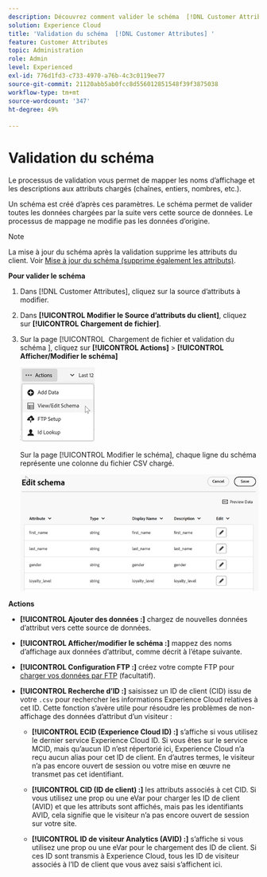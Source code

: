 ```yaml
---
description: Découvrez comment valider le schéma  [!DNL Customer Attributes]  dans Adobe Experience Cloud.
solution: Experience Cloud
title: 'Validation du schéma  [!DNL Customer Attributes] '
feature: Customer Attributes
topic: Administration
role: Admin
level: Experienced
exl-id: 776d1fd3-c733-4970-a76b-4c3c0119ee77
source-git-commit: 21120abb5ab0fcc8d556012851548f39f3875038
workflow-type: tm+mt
source-wordcount: '347'
ht-degree: 49%

---
```


# Validation du schéma

Le processus de validation vous permet de mapper les noms d’affichage et les descriptions aux attributs chargés (chaînes, entiers, nombres, etc.).

Un schéma est créé d’après ces paramètres. Le schéma permet de valider toutes les données chargées par la suite vers cette source de données. Le processus de mappage ne modifie pas les données d’origine.

>[!NOTE]
>
>La mise à jour du schéma après la validation supprime les attributs du client. Voir [Mise à jour du schéma (supprime également les attributs)](t-crs-usecase.md).

**Pour valider le schéma**

1. Dans [!DNL Customer Attributes], cliquez sur la source d’attributs à modifier.

1. Dans **[!UICONTROL Modifier le Source d’attributs du client]**, cliquez sur **[!UICONTROL Chargement de fichier]**.

1. Sur la page [!UICONTROL &#x200B; Chargement de fichier et validation du schéma &#x200B;], cliquez sur **[!UICONTROL Actions]** > **[!UICONTROL Afficher/Modifier le schéma]**

   ![Modification dʼun schéma](assets/view_edit_schema.png)

   Sur la page [!UICONTROL Modifier le schéma], chaque ligne du schéma représente une colonne du fichier CSV chargé.

   ![Page Modifier le schéma dans Experience Cloud](assets/edit-schema.png)

**Actions**

* **[!UICONTROL Ajouter des données :]** chargez de nouvelles données d’attribut vers cette source de données.

* **[!UICONTROL Afficher/modifier le schéma :]** mappez des noms d’affichage aux données d’attribut, comme décrit à l’étape suivante.

* **[!UICONTROL Configuration FTP :]** créez votre compte FTP pour [charger vos données par FTP](t-upload-attributes-ftp.md) (facultatif).

* **[!UICONTROL Recherche d’ID :]** saisissez un ID de client (CID) issu de votre `.csv` pour rechercher les informations Experience Cloud relatives à cet ID. Cette fonction s’avère utile pour résoudre les problèmes de non-affichage des données d’attribut d’un visiteur :

   * **[!UICONTROL ECID (Experience Cloud ID) :]** s’affiche si vous utilisez le dernier service Experience Cloud ID. Si vous êtes sur le service MCID, mais qu’aucun ID n’est répertorié ici, Experience Cloud n’a reçu aucun alias pour cet ID de client. En d’autres termes, le visiteur n’a pas encore ouvert de session ou votre mise en œuvre ne transmet pas cet identifiant.

   * **[!UICONTROL CID (ID de client) :]** les attributs associés à cet CID. Si vous utilisez une prop ou une eVar pour charger les ID de client (AVID) et que les attributs sont affichés, mais pas les identifiants AVID, cela signifie que le visiteur n’a pas encore ouvert de session sur votre site.

   * **[!UICONTROL ID de visiteur Analytics (AVID) :]** s’affiche si vous utilisez une prop ou une eVar pour le chargement des ID de client. Si ces ID sont transmis à Experience Cloud, tous les ID de visiteur associés à l’ID de client que vous avez saisi s’affichent ici.

